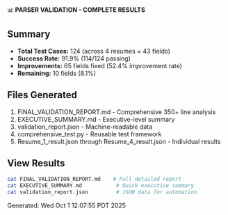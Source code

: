 📊 **PARSER VALIDATION - COMPLETE RESULTS**

## Summary
- **Total Test Cases:** 124 (across 4 resumes × 43 fields)
- **Success Rate:** 91.9% (114/124 passing)
- **Improvements:** 65 fields fixed (52.4% improvement rate)
- **Remaining:** 10 fields (8.1%)

## Files Generated
1. FINAL_VALIDATION_REPORT.md - Comprehensive 350+ line analysis
2. EXECUTIVE_SUMMARY.md - Executive-level summary
3. validation_report.json - Machine-readable data
4. comprehensive_test.py - Reusable test framework
5. Resume_1_result.json through Resume_4_result.json - Individual results

## View Results
```bash
cat FINAL_VALIDATION_REPORT.md    # Full detailed report
cat EXECUTIVE_SUMMARY.md           # Quick executive summary
cat validation_report.json         # JSON data for automation
```

Generated: Wed Oct  1 12:07:55 PDT 2025

